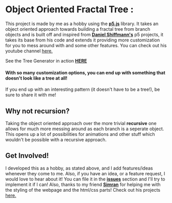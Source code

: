 # Object Oriented Fractal Tree :

This project is made by me as a hobby using the [**p5.js**](p5js.org) library. It takes an object oriented approach towards building a fractal tree from branch objects and is built off and inspired from [**Daniel Shiffmann's**](https://github.com/shiffman) p5 projects, it takes its base from his code and extends it providing more customization for you to mess around with and some other features. You can check out his youtube channel [here.](https://www.youtube.com/user/shiffman)

See the Tree Generator in action [**HERE**](https://masteryushi.github.io/Fractal-Tree-Object-Oriented-/)

#### With so many customization options, you can end up with something that doesn't look like a tree at all!
If you end up with an interesting pattern (it doesn't have to be a tree!), be sure to share it with me!

## Why not recursion?
Taking the object oriented approach over the more trivial **recursive** one allows for much more messing around as each branch is a seperate object.
This opens up a lot of possibilities for animations and other stuff which wouldn't be possible with a recursive approach.

## Get Involved!
I developed this as a hobby, as stated above, and I add features/ideas whenever they come to me. Also, if you have an idea, or a feature request, I would love to hear about it! You can file it in the [**issues**](https://github.com/MasterYushi/Fractal-Tree-Object-Oriented-/issues) section and I'll try to implement it if I can! Also, thanks to my friend [**Simran**](https://github.com/xxxZeus) for helping me with the styling of the webpage and the html/css parts! Check out his projects [here.](https://github.com/xxxZeus)
